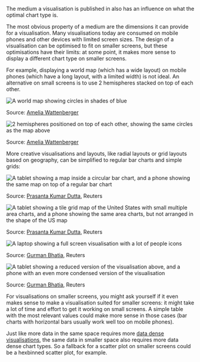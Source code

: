 The medium a visualisation is published in also has an influence on what the optimal chart type is.

The most obvious property of a medium are the dimensions it can provide for a visualisation. Many visualisations today are consumed on mobile phones and other devices with limited screen sizes. The design of a visualisation can be optimised to fit on smaller screens, but these optimisations have their limits: at some point, it makes more sense to display a different chart type on smaller screens.

For example, displaying a world map (which has a wide layout) on mobile phones (which have a long layout, with a limited width) is not ideal. An alternative on small screens is to use 2 hemispheres stacked on top of each other.

![A world map showing circles in shades of blue](Choosing%20the%20right%20chart%20type%20for%20your%20story%20534c70625e194b62ad932d52825d1579/worldmap-wattenberger.png)

Source: [Amelia Wattenberger](https://svelte.recipes/components/world-map/)

<p class='center'>
<img src='Choosing%20the%20right%20chart%20type%20for%20your%20story%20534c70625e194b62ad932d52825d1579/hemispheres-wattenberger.png' alt='2 hemispheres positioned on top of each other, showing the same circles as the map above' class='max-400' />
</p>

Source: [Amelia Wattenberger](https://svelte.recipes/components/world-map/)

More creative visualisations and layouts, like radial layouts or grid layouts based on geography, can be simplified to regular bar charts and simple grids:

![A tablet showing a map inside a circular bar chart, and a phone showing the same map on top of a regular bar chart](Choosing%20the%20right%20chart%20type%20for%20your%20story%20534c70625e194b62ad932d52825d1579/reuters-mobile-radial-to-bar.jpg)

Source: [Prasanta Kumar Dutta](https://twitter.com/Da_Pacific/status/1500890436529192961), Reuters

![A tablet showing a tile grid map of the United States with small multiple area charts, and a phone showing the same area charts, but not arranged in the shape of the US map](Choosing%20the%20right%20chart%20type%20for%20your%20story%20534c70625e194b62ad932d52825d1579/reuters-mobile-geogrid-to-grid.jpg)

Source: [Prasanta Kumar Dutta](https://twitter.com/Da_Pacific/status/1500890436529192961), Reuters

![A laptop showing a full screen visualisation with a lot of people icons](Choosing%20the%20right%20chart%20type%20for%20your%20story%20534c70625e194b62ad932d52825d1579/reuters-people-to-bars.jpeg)

Source: [Gurman Bhatia](https://www.gurmanbhatia.com/talk/2020/11/28/responsive-data-viz-phone.html), Reuters

![A tablet showing a reduced version of the visualisation above, and a phone with an even more condensed version of the visualisation](Choosing%20the%20right%20chart%20type%20for%20your%20story%20534c70625e194b62ad932d52825d1579/reuters-people-to-bar-mobile.jpeg)

Source: [Gurman Bhatia](https://www.gurmanbhatia.com/talk/2020/11/28/responsive-data-viz-phone.html), Reuters

For visualisations on smaller screens, you might ask yourself if it even makes sense to make a visualisation suited for smaller screens: it might take a lot of time and effort to get it working on small screens. A simple table with the most relevant values could make more sense in those cases (bar charts with horizontal bars usually work well too on mobile phones).

Just like more data in the same space requires more <span class='internal-link'>[data dense visualisations](tag/high-data-density-visualisations)</span>, the same data in smaller space also requires more data dense chart types. So a fallback for a scatter plot on smaller screens could be a hexbinned scatter plot, for example.